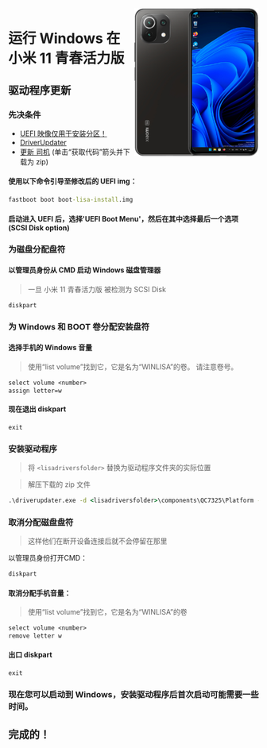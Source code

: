 <img align="right" src="https://github.com/ETCHDEV/Port-Windows-11-Xiaomi-11-Lite-NE/blob/main/lisa.png " width="250" alt="小米 11 青春活力版 上运行 Windows 11">


# 运行 Windows 在 小米 11 青春活力版

## 驱动程序更新

### 先决条件

- [UEFI 映像仅用于安装分区！](https://github.com/ETCHDEV/Port-Windows-11-Xiaomi-11-Lite-NE/releases/download/v0.0.1/boot-lisa-install.img)
- [DriverUpdater](https://github.com/WOA-Project/DriverUpdater/releases/latest)
- [更新 司机](https://github.com/Icesito68/7xx-Drivers) (单击“获取代码”箭头并下载为 zip)

#### 使用以下命令引导至修改后的 UEFI img：
```cmd
fastboot boot boot-lisa-install.img
```
#### 启动进入 UEFI 后，选择'UEFI Boot Menu'，然后在其中选择最后一个选项 (SCSI Disk option)

### 为磁盘分配盘符
#### 以管理员身份从 CMD 启动 Windows 磁盘管理器
> 一旦 小米 11 青春活力版 被检测为 SCSI Disk

```cmd
diskpart
```

### 为 Windows 和 BOOT 卷分配安装盘符
#### 选择手机的 Windows 音量
> 使用“list volume”找到它，它是名为“WINLISA”的卷。 请注意卷号。
```diskpart
select volume <number>
assign letter=w
```

#### 现在退出 diskpart
```diskpart
exit
```

### 安装驱动程序

> 将 `<lisadriversfolder>` 替换为驱动程序文件夹的实际位置

>解压下载的 zip 文件
```cmd
.\driverupdater.exe -d <lisadriversfolder>\components\QC7325\Platform -r <lisadriversfolder> -p W:
```
### 取消分配磁盘盘符
> 这样他们在断开设备连接后就不会停留在那里

以管理员身份打开CMD：
```cmd
diskpart
```

#### 取消分配手机音量：
> 使用“list volume”找到它，它是名为“WINLISA”的卷

```diskpart
select volume <number>
remove letter w
```

#### 出口 diskpart
```diskpart
exit
```

### 现在您可以启动到 Windows，安装驱动程序后首次启动可能需要一些时间。


## 完成的！

